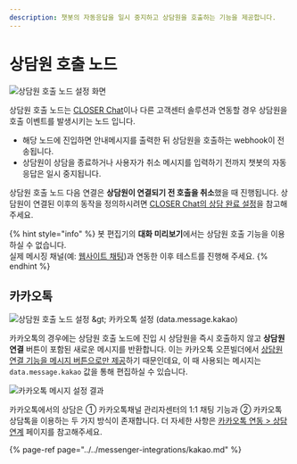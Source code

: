 ```yaml
---
description: 챗봇의 자동응답을 일시 중지하고 상담원을 호출하는 기능을 제공합니다.
---
```


# 상담원 호출 노드

![&#xC0C1;&#xB2F4;&#xC6D0; &#xD638;&#xCD9C; &#xB178;&#xB4DC; &#xC124;&#xC815; &#xD654;&#xBA74;](../../../.gitbook/assets/agent-call-node-form.png)

상담원 호출 노드는 [CLOSER Chat](../../../chat/about/)이나 다른 고객센터 솔루션과 연동할 경우 상담원을 호출 이벤트를 발생시키는 노드 입니다. 

* 해당 노드에 진입하면 안내메시지를 출력한 뒤 상담원을 호출하는 webhook이 전송됩니다.
* 상담원이 상담을 종료하거나 사용자가 취소 메시지를 입력하기 전까지 챗봇의 자동응답은 일시 중지됩니다.

상담원 호출 노드 다음 연결은 **상담원이 연결되기 전 호출을 취소**했을 때 진행됩니다. 상담원이 연결된 이후의 동작을 정의하시려면 [CLOSER Chat의 상담 완료 설정](../../../chat/settings/conversations.md#completed-call)을 참고해주세요.

   

{% hint style="info" %}
봇 편집기의 **대화 미리보기**에서는 상담원 호출 기능을 이용하실 수 없습니다.   
실제 메시징 채널\(예: [웹사이트 채팅](../../messenger-integrations/web.md)\)과 연동한 이후 테스트를 진행해 주세요.
{% endhint %}

## 카카오톡

![&#xC0C1;&#xB2F4;&#xC6D0; &#xD638;&#xCD9C; &#xB178;&#xB4DC; &#xC124;&#xC815; &amp;gt; &#xCE74;&#xCE74;&#xC624;&#xD1A1; &#xC124;&#xC815; \(data.message.kakao\)](../../../.gitbook/assets/manual_response_node_kakao.png)

카카오톡의 경우에는 상담원 호출 노드에 진입 시 상담원을 즉시 호출하지 않고 **상담원 연결** 버튼이 포함된 새로운 메시지를 반환합니다. 이는 카카오톡 오픈빌더에서 [상담원 연결 기능을 메시지 버튼으로만 제공](https://i.kakao.com/docs/key-concepts-plugin#%EC%83%81%EB%8B%B4%EC%9B%90-%EC%97%B0%EA%B2%B0)하기 때문인데요, 이 때 사용되는 메시지는`data.message.kakao` 값을 통해 편집하실 수 있습니다. 

![&#xCE74;&#xCE74;&#xC624;&#xD1A1; &#xBA54;&#xC2DC;&#xC9C0; &#xC124;&#xC815; &#xACB0;&#xACFC;](../../../.gitbook/assets/manual_response_node_kakao_result.jpg)

카카오톡에서의 상담은 ① 카카오톡채널 관리자센터의 1:1 채팅 기능과 ② 카카오톡 상담톡을 이용하는 두 가지 방식이 존재합니다. 더 자세한 사항은 [카카오톡 연동 &gt; 상담 연계](../../messenger-integrations/kakao.md#live-chat-integration) 페이지를 참고해주세요.

{% page-ref page="../../messenger-integrations/kakao.md" %}




